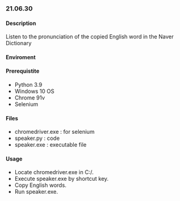 ### 21.06.30

#### Description
Listen to the pronunciation of the copied English word in the Naver Dictionary

#### Enviroment


#### Prerequistite
 - Python 3.9
 - Windows 10 OS
 - Chrome 91v
 - Selenium

#### Files
 - chromedriver.exe : for selenium
 - speaker.py : code
 - speaker.exe : executable file

#### Usage
 - Locate chromedriver.exe in C:/.
 - Execute speaker.exe by shortcut key.
 - Copy English words.
 - Run speaker.exe.
